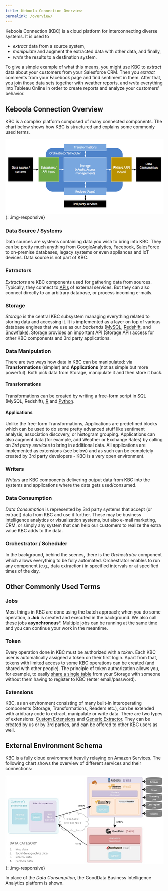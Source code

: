 ```yaml
---
title: Keboola Connection Overview
permalink: /overview/
---
```


Keboola Connection (KBC) is a cloud platform for interconnecting diverse systems. It is used to

- *extract* data from a source system, 
- *manipulate* and augment the extracted data with other data, and finally, 
- *write* the results to a destination system.

To give a simple example of what this means, you might use KBC to *extract* data about your customers from your Salesforce CRM. 
Then you *extract* comments from your Facebook page and find sentiment in them. 
After that, you join those data sets together with weather reports, and *write* everything into Tableau Online 
in order to create reports and analyze your customers' behavior. 

 
## Keboola Connection Overview
KBC is a complex platform composed of many connected components. The chart below shows how KBC is structured and explains some commonly used terms.

![KBC Structure Chart](/overview/kbc_structure.png){: .img-responsive}

### Data Source / Systems
Data sources are systems containing data you wish to bring into KBC. They can be pretty much anything from GoogleAnalytics, Facebook, SalesForce
to on-premise databases, legacy systems or even appliances and IoT devices. Data source is not part of KBC.

### Extractors
*Extractors* are KBC components used for gathering data from sources. 
Typically, they connect to [APIs](https://en.wikipedia.org/wiki/Web_API) of external
services. But they can also connect directly to an arbitrary database, or process incoming e-mails.

### Storage
*Storage* is the central KBC subsystem managing everything related to storing data and accessing it.
It is implemented as a layer on top of various database engines that we use as our *backends* ([MySQL](https://www.mysql.com/),
[Redshift](https://aws.amazon.com/redshift/), and [Snowflake](http://www.snowflake.net/)). 
Storage provides an important API (Storage API) access for other KBC components and 3rd party applications.

### Data Manipulation
There are two ways how data in KBC can be manipulated: via **Transformations** (simpler) and **Applications** 
(not as simple but more powerful). Both pick data from Storage, manipulate it and then store it back. 

#### Transformations
Transformations can be created by writing a free-form script in
[SQL](https://en.wikipedia.org/wiki/SQL) (MySQL, Redshift), [R](https://www.r-project.org/about.html) and
[Python](https://www.python.org/about/).

#### Applications
Unlike the free-form Transformations, Applications are predefined blocks which can be used to do some pretty
advanced stuff like sentiment analysis, association discovery, or histogram grouping.
Applications can also augment data (for example, add Weather or Exchange Rates) by calling on *3rd party services* to bring in additional data. 
All applications are implemented as extensions (see below) and as such can be completely created by 3rd party developers - 
KBC is a very open environment.


### Writers
*Writers* are KBC components delivering output data from KBC into the systems and applications where the data gets used/consumed.

### Data Consumption
*Data Consumption* is represented by 3rd party systems that accept (or extract) data from KBC and use it further. 
These may be business intelligence analytics or visualization systems, but also e-mail marketing, CRM, 
or simply any system that can help our customers to realize the extra value KBC adds to the data.

### Orchestrator / Scheduler
In the background, behind the scenes, there is the *Orchestrator* component which allows everything to be
fully automated. Orchestrator enables to run any component (e.g., data extraction) in specified intervals or at specified times of the day.

## Other Commonly Used Terms

### Jobs
Most things in KBC are done using the batch approach; when you do some operation, a **Job** is created
and executed in the background. We also call these jobs **asynchronous***. Multiple jobs can be running at the same 
time and you can continue your work in the meantime. 

### Token
Every operation done in KBC must be authorized with a *token*. Each KBC user is automatically assigned a token on their first login. 
Apart from that, tokens with limited access to some KBC operations can be created (and shared with other people). 
The principle of token authorization allows you, for example, to easily [share a single table](/overview/tutorial/management/#user-management) 
from your Storage with someone without them having to register to KBC (enter email/password).

### Extensions
KBC, as an environment consisting of many built-in interoperating components (Storage, Transformations, Readers etc.), can be extended 
with arbitrary code to extract, manipulate or write data. There are two types of extensions: 
[Custom Extensions](https://developers.keboola.com/extend/) and [Generic Extractor](todo). They can be created by us or by 3rd parties, and can be offered to other KBC users as well.

## External Environment Schema

KBC is a fully cloud environment heavily relaying on Amazon Services. The following chart shows the overview
of different services and their connections:

![External Environment Schema](/overview/kbc_environment.png){: .img-responsive}

In place of the *Data Consumption*, the GoodData Business Intelligence Analytics platform is shown.

